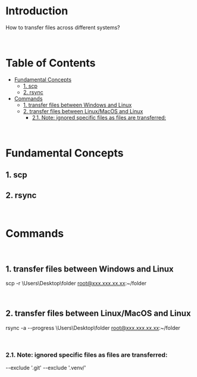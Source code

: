 <!-- omit in toc -->
# Introduction
How to transfer files across different systems?

<br />

<!-- omit in toc -->
# Table of Contents
- [Fundamental Concepts](#fundamental-concepts)
  - [1. scp](#1-scp)
  - [2. rsync](#2-rsync)
- [Commands](#commands)
  - [1. transfer files between Windows and Linux](#1-transfer-files-between-windows-and-linux)
  - [2. transfer files between Linux/MacOS and Linux](#2-transfer-files-between-linuxmacos-and-linux)
    - [2.1. Note: ignored specific files as files are transferred:](#21-note-ignored-specific-files-as-files-are-transferred)

<br />

# Fundamental Concepts

## 1. scp

## 2. rsync

<br />

# Commands 


<br />


## 1. transfer files between Windows and Linux
scp -r \Users\Desktop\folder root@xxx.xxx.xx.xx:~/folder

<br />

## 2. transfer files between Linux/MacOS and Linux
rsync -a --progress \Users\Desktop\folder root@xxx.xxx.xx.xx:~/folder

<br />

### 2.1. Note: ignored specific files as files are transferred:
--exclude '.git' --exclude '.venv/' 